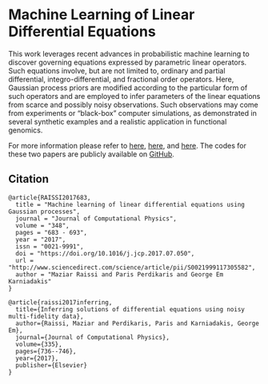 # Machine Learning of Linear Differential Equations

This work leverages recent advances in probabilistic machine learning to discover governing equations expressed by parametric linear operators. Such equations involve, but are not limited to, ordinary and partial differential, integro-differential, and fractional order operators. Here, Gaussian process priors are modified according to the particular form of such operators and are employed to infer parameters of the linear equations from scarce and possibly noisy observations. Such observations may come from experiments or “black-box” computer simulations, as demonstrated in several synthetic examples and a realistic application in functional genomics.

For more information please refer to [here](http://www.sciencedirect.com/science/article/pii/S0021999117305582), [here](http://www.sciencedirect.com/science/article/pii/S0021999117300761), and [here](https://maziarraissi.github.io/TutorialGP/). The codes for these two papers are publicly available on [GitHub](https://github.com/maziarraissi/ODE_GP).


## Citation

	@article{RAISSI2017683,
	  title = "Machine learning of linear differential equations using Gaussian processes",
	  journal = "Journal of Computational Physics",
	  volume = "348",
	  pages = "683 - 693",
	  year = "2017",
	  issn = "0021-9991",
	  doi = "https://doi.org/10.1016/j.jcp.2017.07.050",
	  url = "http://www.sciencedirect.com/science/article/pii/S0021999117305582",
	  author = "Maziar Raissi and Paris Perdikaris and George Em Karniadakis"
	}
  
	@article{raissi2017inferring,
	  title={Inferring solutions of differential equations using noisy multi-fidelity data},
	  author={Raissi, Maziar and Perdikaris, Paris and Karniadakis, George Em},
	  journal={Journal of Computational Physics},
	  volume={335},
	  pages={736--746},
	  year={2017},
	  publisher={Elsevier}
	}

